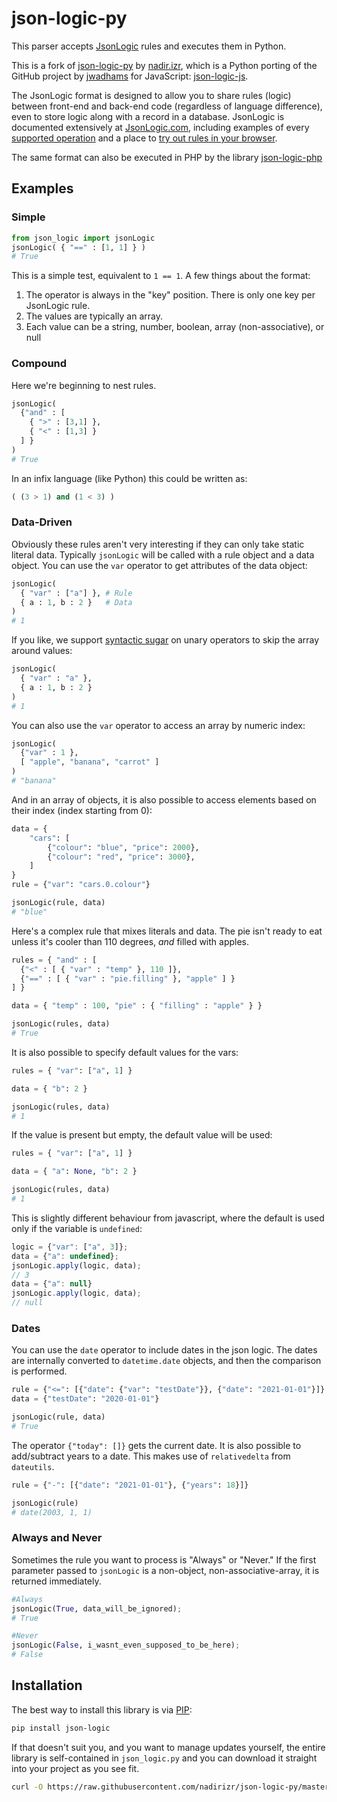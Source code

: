 # json-logic-py

This parser accepts [JsonLogic](http://jsonlogic.com) rules and executes them in Python.

This is a fork of [json-logic-py](https://github.com/nadirizr/json-logic-py>) by 
[nadir.izr](https://github.com/nadirizr), which is a Python porting of the
GitHub project by [jwadhams](https://github.com/jwadhams>) for JavaScript:
[json-logic-js](https://github.com/jwadhams/json-logic-js>).

The JsonLogic format is designed to allow you to share rules (logic) between front-end and back-end code (regardless of language difference), even to store logic along with a record in a database.  JsonLogic is documented extensively at [JsonLogic.com](http://jsonlogic.com), including examples of every [supported operation](http://jsonlogic.com/operations.html) and a place to [try out rules in your browser](http://jsonlogic.com/play.html).

The same format can also be executed in PHP by the library [json-logic-php](https://github.com/jwadhams/json-logic-php/)

## Examples

### Simple
```python
from json_logic import jsonLogic
jsonLogic( { "==" : [1, 1] } )
# True
```

This is a simple test, equivalent to `1 == 1`.  A few things about the format:

  1. The operator is always in the "key" position. There is only one key per JsonLogic rule.
  1. The values are typically an array.
  1. Each value can be a string, number, boolean, array (non-associative), or null

### Compound
Here we're beginning to nest rules. 

```python
jsonLogic(
  {"and" : [
    { ">" : [3,1] },
    { "<" : [1,3] }
  ] }
)
# True
```
  
In an infix language (like Python) this could be written as:

```python
( (3 > 1) and (1 < 3) )
```
    
### Data-Driven

Obviously these rules aren't very interesting if they can only take static literal data. Typically `jsonLogic` will be called with a rule object and a data object. You can use the `var` operator to get attributes of the data object:

```python
jsonLogic(
  { "var" : ["a"] }, # Rule
  { a : 1, b : 2 }   # Data
)
# 1
```

If you like, we support [syntactic sugar](https://en.wikipedia.org/wiki/Syntactic_sugar) on unary operators to skip the array around values:

```python
jsonLogic(
  { "var" : "a" },
  { a : 1, b : 2 }
)
# 1
```

You can also use the `var` operator to access an array by numeric index:

```python
jsonLogic(
  {"var" : 1 },
  [ "apple", "banana", "carrot" ]
)
# "banana"
```

And in an array of objects, it is also possible to access elements based on their index (index starting from 0):

```python
data = {
    "cars": [
        {"colour": "blue", "price": 2000},
        {"colour": "red", "price": 3000},
    ]
}
rule = {"var": "cars.0.colour"}

jsonLogic(rule, data)
# "blue"
```

Here's a complex rule that mixes literals and data. The pie isn't ready to eat unless it's cooler than 110 degrees, *and* filled with apples.

```python
rules = { "and" : [
  {"<" : [ { "var" : "temp" }, 110 ]},
  {"==" : [ { "var" : "pie.filling" }, "apple" ] }
] }

data = { "temp" : 100, "pie" : { "filling" : "apple" } }

jsonLogic(rules, data)
# True
```

It is also possible to specify default values for the vars:

```python
rules = { "var": ["a", 1] }

data = { "b": 2 }

jsonLogic(rules, data)
# 1
```

If the value is present but empty, the default value will be used:

```python
rules = { "var": ["a", 1] }

data = { "a": None, "b": 2 }

jsonLogic(rules, data)
# 1
```

This is slightly different behaviour from javascript, where the default is used only if the variable is `undefined`:

```js
logic = {"var": ["a", 3]};
data = {"a": undefined};
jsonLogic.apply(logic, data);
// 3
data = {"a": null}
jsonLogic.apply(logic, data);
// null
```

### Dates

You can use the `date` operator to include dates in the json logic. The dates are internally converted to `datetime.date`
objects, and then the comparison is performed.

```python
rule = {"<=": [{"date": {"var": "testDate"}}, {"date": "2021-01-01"}]}
data = {"testDate": "2020-01-01"}

jsonLogic(rule, data)
# True
```

The operator `{"today": []}` gets the current date. It is also possible to add/subtract years to a date. This makes use 
of `relativedelta` from `dateutils`.

```python
rule = {"-": [{"date": "2021-01-01"}, {"years": 18}]}

jsonLogic(rule)
# date(2003, 1, 1)
```

### Always and Never
Sometimes the rule you want to process is "Always" or "Never."  If the first parameter passed to `jsonLogic` is a non-object, non-associative-array, it is returned immediately.

```python
#Always
jsonLogic(True, data_will_be_ignored);
# True

#Never
jsonLogic(False, i_wasnt_even_supposed_to_be_here);
# False
```

## Installation

The best way to install this library is via [PIP](https://pypi.python.org/pypi/):

```bash
pip install json-logic
```

If that doesn't suit you, and you want to manage updates yourself, the entire library is self-contained in `json_logic.py` and you can download it straight into your project as you see fit.

```bash
curl -O https://raw.githubusercontent.com/nadirizr/json-logic-py/master/json_logic.py
```
